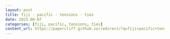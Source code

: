 ```yaml
---
layout: post
title: fiji · pacific · tensions · ties
date: 2023-06-07
categories: [fiji, pacific, tensions, ties]
content_url: https://papercliff.github.io/redirect/?q=fiji+pacific+tensions+ties&tbs=cdr:1,cd_min:6/6/2023,cd_max:6/8/2023
---
```

